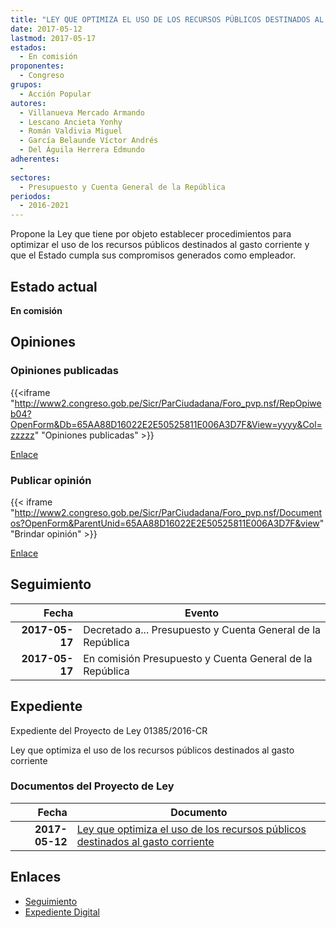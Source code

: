 ```yaml
---
title: "LEY QUE OPTIMIZA EL USO DE LOS RECURSOS PÚBLICOS DESTINADOS AL GASTO CORRIENTE"
date: 2017-05-12
lastmod: 2017-05-17
estados: 
  - En comisión
proponentes: 
  - Congreso
grupos: 
  - Acción Popular
autores: 
  - Villanueva Mercado Armando
  - Lescano Ancieta Yonhy
  - Román Valdivia Miguel
  - García Belaunde Víctor Andrés
  - Del Águila Herrera Edmundo
adherentes: 
  - 
sectores: 
  - Presupuesto y Cuenta General de la República
periodos: 
  - 2016-2021
---
```


Propone la Ley que tiene por objeto establecer procedimientos para optimizar el uso de los recursos públicos destinados al gasto corriente y que el Estado cumpla sus compromisos generados como empleador.


## Estado actual

**En comisión**

## Opiniones

### Opiniones publicadas

{{<iframe "http://www2.congreso.gob.pe/Sicr/ParCiudadana/Foro_pvp.nsf/RepOpiweb04?OpenForm&Db=65AA88D16022E2E50525811E006A3D7F&View=yyyy&Col=zzzzz" "Opiniones publicadas" >}}

[Enlace](http://www2.congreso.gob.pe/Sicr/ParCiudadana/Foro_pvp.nsf/RepOpiweb04?OpenForm&Db=65AA88D16022E2E50525811E006A3D7F&View=yyyy&Col=zzzzz)
### Publicar opinión

{{< iframe "http://www2.congreso.gob.pe/Sicr/ParCiudadana/Foro_pvp.nsf/Documentos?OpenForm&ParentUnid=65AA88D16022E2E50525811E006A3D7F&view" "Brindar opinión" >}}

[Enlace](http://www2.congreso.gob.pe/Sicr/ParCiudadana/Foro_pvp.nsf/Documentos?OpenForm&ParentUnid=65AA88D16022E2E50525811E006A3D7F&view)

## Seguimiento

| Fecha | Evento |
|------:|--------|
| **2017-05-17** | Decretado a... Presupuesto y Cuenta General de la República|
| **2017-05-17** | En comisión Presupuesto y Cuenta General de la República|


## Expediente

Expediente del Proyecto de Ley 01385/2016-CR

Ley que optimiza el uso de los recursos públicos destinados al gasto corriente


### Documentos del Proyecto de Ley

| Fecha | Documento |
|------:|--------|
| **2017-05-12** | [Ley que optimiza el uso de los recursos públicos destinados al gasto corriente](http://www.leyes.congreso.gob.pe/Documentos/2016_2021/Proyectos_de_Ley_y_de_Resoluciones_Legislativas/PL0138520170512.pdf) |

## Enlaces 

- [Seguimiento](http://www2.congreso.gob.pe/Sicr/TraDocEstProc/CLProLey2016.nsf/f7fff46988ca05b1052578e100829cc7/41b7d2dbcd1384100525811e00755f8e?OpenDocument)
- [Expediente Digital](http://www2.congreso.gob.pehttp://www2.congreso.gob.pe/Sicr/TraDocEstProc/CLProLey2016.nsf/f7fff46988ca05b1052578e100829cc7/41b7d2dbcd1384100525811e00755f8e?OpenDocument&Click=05257FB7005EB655.eb71d0cf91d8294e05256cdf006b5706/$Body/0.1C6C)
